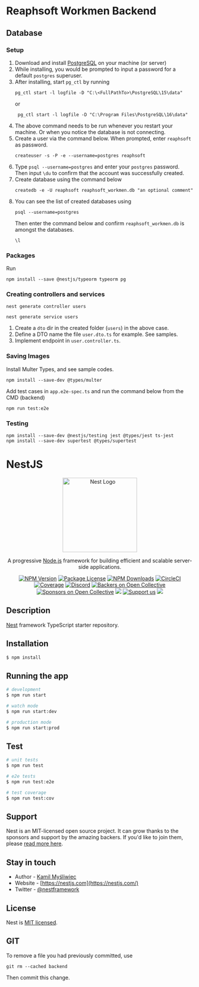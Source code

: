 # Reaphsoft Workmen Backend
## Database
### Setup
1. Download and install [PostgreSQL](https://www.postgresql.org/download/windows/) on your machine (or server)
2. While installing, you would be prompted to input a password for a default `postgres` superuser.
3. After installing, start `pg_ctl` by running
    ```
    pg_ctl start -l logfile -D "C:\<FullPathTo>\PostgreSQL\15\data"   
    ```
   or
   ```
    pg_ctl start -l logfile -D "C:\Program Files\PostgreSQL\16\data"    
   ```
4. The above command needs to be run whenever you restart your machine. Or when you notice the database is not connecting. 
5. Create a user via the command below. When prompted, enter `reaphsoft` as password.
    ```
    createuser -s -P -e --username=postgres reaphsoft
    ```
6. Type `psql --username=postgres` and enter your `postgres` password. Then input `\du` to confirm that the account was successfully created.
7. Create database using the command below
    ```
    createdb -e -U reaphsoft reaphsoft_workmen.db "an optional comment"
    ```
8. You can see the list of created databases using
    ```
    psql --username=postgres
    ```
    Then enter the command below and confirm `reaphsoft_workmen.db` is amongst the databases.
    ```
    \l
    ```

### Packages
Run 
```
npm install --save @nestjs/typeorm typeorm pg
```

### Creating controllers and services
```
nest generate controller users
```
```
nest generate service users
```

1. Create a `dto` dir in the created folder (`users`) in the above case.
2. Define a DTO name the file `user.dto.ts` for example. See samples.
3. Implement endpoint in `user.controller.ts`.

### Saving Images
Install Multer Types, and see sample codes.
```
npm install --save-dev @types/multer
```

Add test cases in `app.e2e-spec.ts` and run the command below from the CMD (backend)
```
npm run test:e2e
```

### Testing
```
npm install --save-dev @nestjs/testing jest @types/jest ts-jest
npm install --save-dev supertest @types/supertest
```

# NestJS

<p align="center">
  <a href="http://nestjs.com/" target="blank"><img src="https://nestjs.com/img/logo-small.svg" width="200" alt="Nest Logo" /></a>
</p>

[circleci-image]: https://img.shields.io/circleci/build/github/nestjs/nest/master?token=abc123def456
[circleci-url]: https://circleci.com/gh/nestjs/nest

  <p align="center">A progressive <a href="http://nodejs.org" target="_blank">Node.js</a> framework for building efficient and scalable server-side applications.</p>
    <p align="center">
<a href="https://www.npmjs.com/~nestjscore" target="_blank"><img src="https://img.shields.io/npm/v/@nestjs/core.svg" alt="NPM Version" /></a>
<a href="https://www.npmjs.com/~nestjscore" target="_blank"><img src="https://img.shields.io/npm/l/@nestjs/core.svg" alt="Package License" /></a>
<a href="https://www.npmjs.com/~nestjscore" target="_blank"><img src="https://img.shields.io/npm/dm/@nestjs/common.svg" alt="NPM Downloads" /></a>
<a href="https://circleci.com/gh/nestjs/nest" target="_blank"><img src="https://img.shields.io/circleci/build/github/nestjs/nest/master" alt="CircleCI" /></a>
<a href="https://coveralls.io/github/nestjs/nest?branch=master" target="_blank"><img src="https://coveralls.io/repos/github/nestjs/nest/badge.svg?branch=master#9" alt="Coverage" /></a>
<a href="https://discord.gg/G7Qnnhy" target="_blank"><img src="https://img.shields.io/badge/discord-online-brightgreen.svg" alt="Discord"/></a>
<a href="https://opencollective.com/nest#backer" target="_blank"><img src="https://opencollective.com/nest/backers/badge.svg" alt="Backers on Open Collective" /></a>
<a href="https://opencollective.com/nest#sponsor" target="_blank"><img src="https://opencollective.com/nest/sponsors/badge.svg" alt="Sponsors on Open Collective" /></a>
  <a href="https://paypal.me/kamilmysliwiec" target="_blank"><img src="https://img.shields.io/badge/Donate-PayPal-ff3f59.svg"/></a>
    <a href="https://opencollective.com/nest#sponsor"  target="_blank"><img src="https://img.shields.io/badge/Support%20us-Open%20Collective-41B883.svg" alt="Support us"></a>
  <a href="https://twitter.com/nestframework" target="_blank"><img src="https://img.shields.io/twitter/follow/nestframework.svg?style=social&label=Follow"></a>
</p>
  <!--[![Backers on Open Collective](https://opencollective.com/nest/backers/badge.svg)](https://opencollective.com/nest#backer)
  [![Sponsors on Open Collective](https://opencollective.com/nest/sponsors/badge.svg)](https://opencollective.com/nest#sponsor)-->

## Description

[Nest](https://github.com/nestjs/nest) framework TypeScript starter repository.

## Installation

```bash
$ npm install
```

## Running the app

```bash
# development
$ npm run start

# watch mode
$ npm run start:dev

# production mode
$ npm run start:prod
```

## Test

```bash
# unit tests
$ npm run test

# e2e tests
$ npm run test:e2e

# test coverage
$ npm run test:cov
```

## Support

Nest is an MIT-licensed open source project. It can grow thanks to the sponsors and support by the amazing backers. If you'd like to join them, please [read more here](https://docs.nestjs.com/support).

## Stay in touch

- Author - [Kamil Myśliwiec](https://kamilmysliwiec.com)
- Website - [https://nestjs.com](https://nestjs.com/)
- Twitter - [@nestframework](https://twitter.com/nestframework)

## License

Nest is [MIT licensed](LICENSE).


## GIT
To remove a file you had previously committed, use
```
git rm --cached backend
```

Then commit this change. 